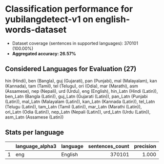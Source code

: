 # Classification performance for yubilangdetect-v1 on english-words-dataset

- Dataset coverage (sentences in supported languages): 370101 (100.00%)
- **Aggregated accuracy: 26.57%**

<h2 id="supported-languages">Considered Languages for Evaluation (27)</h2>

hin (Hindi), ben (Bangla), guj (Gujarati), pan (Punjabi), mal (Malayalam), kan (Kannada), tam (Tamil), tel (Telugu), ori (Odia), mar (Marathi), asm (Assamese), nep (Nepali), urd (Urdu), eng (English), hin_Latn (Hindi (Latin)), ben_Latn (Bangla (Latin)), guj_Latn (Gujarati (Latin)), pan_Latn (Punjabi (Latin)), mal_Latn (Malayalam (Latin)), kan_Latn (Kannada (Latin)), tel_Latn (Telugu (Latin)), tam_Latn (Tamil (Latin)), mar_Latn (Marathi (Latin)), ori_Latn (Odia (Latin)), nep_Latn (Nepali (Latin)), urd_Latn (Urdu (Latin)), asm_Latn (Assamese (Latin))

<h2 id="metrics-per-language">Stats per language</h2>

|    | language_alpha3   | language   |   sentences_count |   precision |   recall |    f1 |    tp |   fp |   tn |     fn |
|---:|:------------------|:-----------|------------------:|------------:|---------:|------:|------:|-----:|-----:|-------:|
|  1 | eng               | English    |            370101 |       1.000 |    0.266 | 0.420 | 98318 |    0 |    0 | 271783 |